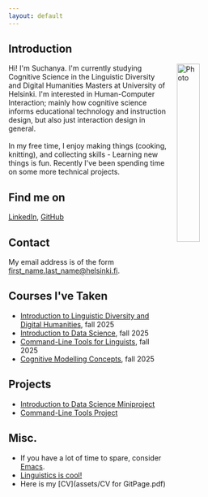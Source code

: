 ```yaml
---
layout: default
---
```


## Introduction

<img src="https://images.unsplash.com/photo-1542435503-956c469947f6?ixlib=rb-4.1.0&ixid=M3wxMjA3fDB8MHxwaG90by1wYWdlfHx8fGVufDB8fHx8fA%3D%3D&auto=format&fit=crop&q=80&w=1374" alt="Photo" hspace="20" width="30%" align="right"/> Hi! I'm Suchanya. I'm currently studying Cognitive Science in the Linguistic Diversity and Digital Humanities Masters at University of Helsinki. I'm interested in Human-Computer Interaction; mainly how cognitive science informs educational technology and instruction design, but also just interaction design in general.
<br> <br> In my free time, I enjoy making things (cooking, knitting), and collecting skills - Learning new things is fun. Recently I've been spending time on some more technical projects.

## Find me on

[LinkedIn](https://ca.linkedin.com/in/suchanya-limpakom), [GitHub](https://github.com/SuchanyaLim)

## Contact

My email address is of the form first_name.last_name@helsinki.fi. 

## Courses I've Taken

- [Introduction to Linguistic Diversity and Digital Humanities](https://studies.helsinki.fi/courses/course-unit/otm-0cbf2f3d-6cbe-4689-8903-e68ddae3bffe/LDA-301), fall 2025
- [Introduction to Data Science](https://studies.helsinki.fi/courses/course-unit/otm-f1abc596-92c2-43ec-b42e-dc8114b5247d/DATA11001), fall 2025
- [Command-Line Tools for Linguists](https://studies.helsinki.fi/courses/course-unit/otm-92ee484e-456b-409f-a397-d9d2b6e40a2f/KIK-LG221), fall 2025
- [Cognitive Modelling Concepts](https://studies.helsinki.fi/courses/course-unit/otm-d8ca22d5-9d65-4846-bf05-1c51c0c6e49c/LDA-C302), fall 2025

## Projects

- [Introduction to Data Science Miniproject](https://oskarruo.github.io/TnT/)
- [Command-Line Tools Project](https://github.com/SuchanyaLim/cmdline-course)

## Misc. 

- If you have a lot of time to spare, consider [Emacs](https://www.gnu.org/software/emacs/). 
- [Linguistics is cool!](https://en.wikipedia.org/wiki/Linguistics)
- Here is my [CV](assets/CV for GitPage.pdf)
